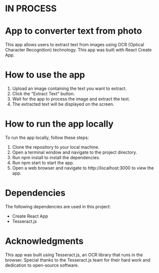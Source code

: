 # IN PROCESS

# App to converter text from photo

This app allows users to extract text from images using OCR (Optical Character Recognition) technology. This app was built with React Create App.

# How to use the app
1. Upload an image containing the text you want to extract.
2. Click the "Extract Text" button.
3. Wait for the app to process the image and extract the text.
4. The extracted text will be displayed on the screen.

# How to run the app locally
To run the app locally, follow these steps:

1. Clone the repository to your local machine.
2. Open a terminal window and navigate to the project directory.
3. Run npm install to install the dependencies.
4. Run npm start to start the app.
5. Open a web browser and navigate to http://localhost:3000 to view the app.

# Dependencies
The following dependencies are used in this project:

- Create React App
- Tesseract.js

# Acknowledgments
This app was built using Tesseract.js, an OCR library that runs in the browser. Special thanks to the Tesseract.js team for their hard work and dedication to open-source software.